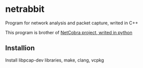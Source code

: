 # netrabbit
Program for network analysis and packet capture, writed in C++

This program is brother of [NetCobra project, writed in python](https://github.com/OkulusDev/netcobra)

## Installion
Install libpcap-dev libraries, make, clang, vcpkg
